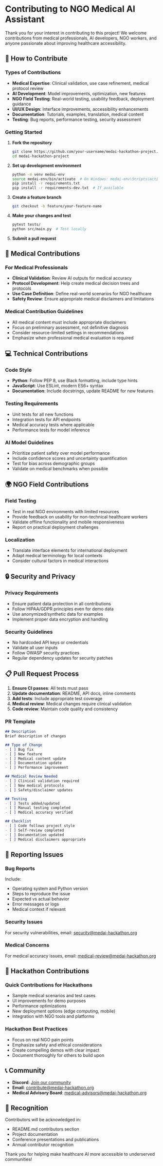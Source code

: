 # Contributing to NGO Medical AI Assistant

Thank you for your interest in contributing to this project! We welcome contributions from medical professionals, AI developers, NGO workers, and anyone passionate about improving healthcare accessibility.

## 🤝 How to Contribute

### Types of Contributions

- **Medical Expertise**: Clinical validation, use case refinement, medical protocol review
- **AI Development**: Model improvements, optimization, new features
- **NGO Field Testing**: Real-world testing, usability feedback, deployment guidance
- **UI/UX Design**: Interface improvements, accessibility enhancements
- **Documentation**: Tutorials, examples, translation, medical content
- **Testing**: Bug reports, performance testing, security assessment

### Getting Started

1. **Fork the repository**
   ```bash
   git clone https://github.com/your-username/medai-hackathon-project.git
   cd medai-hackathon-project
   ```

2. **Set up development environment**
   ```bash
   python -m venv medai-env
   source medai-env/bin/activate  # On Windows: medai-env\Scripts\activate
   pip install -r requirements.txt
   pip install -r requirements-dev.txt  # If available
   ```

3. **Create a feature branch**
   ```bash
   git checkout -b feature/your-feature-name
   ```

4. **Make your changes and test**
   ```bash
   pytest tests/
   python src/main.py  # Test locally
   ```

5. **Submit a pull request**

## 🏥 Medical Contributions

### For Medical Professionals

- **Clinical Validation**: Review AI outputs for medical accuracy
- **Protocol Development**: Help create medical decision trees and protocols
- **Use Case Definition**: Define real-world scenarios for NGO healthcare
- **Safety Review**: Ensure appropriate medical disclaimers and limitations

### Medical Contribution Guidelines

- All medical content must include appropriate disclaimers
- Focus on preliminary assessment, not definitive diagnosis
- Consider resource-limited settings in recommendations
- Emphasize when professional medical evaluation is required

## 💻 Technical Contributions

### Code Style
- **Python**: Follow PEP 8, use Black formatting, include type hints
- **JavaScript**: Use ESLint, modern ES6+ syntax
- **Documentation**: Include docstrings, update README for new features

### Testing Requirements
- Unit tests for all new functions
- Integration tests for API endpoints
- Medical accuracy tests where applicable
- Performance tests for model inference

### AI Model Guidelines
- Prioritize patient safety over model performance
- Include confidence scores and uncertainty quantification
- Test for bias across demographic groups
- Validate on medical benchmarks when possible

## 🌍 NGO Field Contributions

### Field Testing
- Test in real NGO environments with limited resources
- Provide feedback on usability for non-technical healthcare workers
- Validate offline functionality and mobile responsiveness
- Report on practical deployment challenges

### Localization
- Translate interface elements for international deployment
- Adapt medical terminology for local contexts
- Consider cultural factors in medical interactions

## 🔒 Security and Privacy

### Privacy Requirements
- Ensure patient data protection in all contributions
- Follow HIPAA/GDPR principles even for demo data
- Use anonymized/synthetic data for examples
- Implement proper data encryption and handling

### Security Guidelines
- No hardcoded API keys or credentials
- Validate all user inputs
- Follow OWASP security practices
- Regular dependency updates for security patches

## 📋 Pull Request Process

1. **Ensure CI passes**: All tests must pass
2. **Update documentation**: README, API docs, inline comments
3. **Add tests**: Include appropriate test coverage
4. **Medical review**: Medical changes require clinical validation
5. **Code review**: Maintain code quality and consistency

### PR Template

```markdown
## Description
Brief description of changes

## Type of Change
- [ ] Bug fix
- [ ] New feature
- [ ] Medical content update
- [ ] Documentation update
- [ ] Performance improvement

## Medical Review Needed
- [ ] Clinical validation required
- [ ] New medical protocols
- [ ] Safety/disclaimer updates

## Testing
- [ ] Tests added/updated
- [ ] Manual testing completed
- [ ] Medical accuracy verified

## Checklist
- [ ] Code follows project style
- [ ] Self-review completed
- [ ] Documentation updated
- [ ] Medical disclaimers appropriate
```

## 🚨 Reporting Issues

### Bug Reports
Include:
- Operating system and Python version
- Steps to reproduce the issue
- Expected vs actual behavior
- Error messages or logs
- Medical context if relevant

### Security Issues
For security vulnerabilities, email: security@medai-hackathon.org

### Medical Concerns
For medical accuracy issues, email: medical-review@medai-hackathon.org

## 🎯 Hackathon Contributions

### Quick Contributions for Hackathons
- Sample medical scenarios and test cases
- UI improvements for demo purposes
- Performance optimizations
- New deployment options (edge computing, mobile)
- Integration with NGO tools and platforms

### Hackathon Best Practices
- Focus on real NGO pain points
- Emphasize safety and ethical considerations
- Create compelling demos with clear impact
- Document thoroughly for others to build upon

## 📞 Community

- **Discord**: [Join our community](https://discord.gg/medai-hackathon)
- **Email**: contribute@medai-hackathon.org
- **Medical Advisory Board**: medical-advisors@medai-hackathon.org

## 🙏 Recognition

Contributors will be acknowledged in:
- README.md contributors section
- Project documentation
- Conference presentations and publications
- Annual contributor recognition

Thank you for helping make healthcare AI more accessible to underserved communities!
